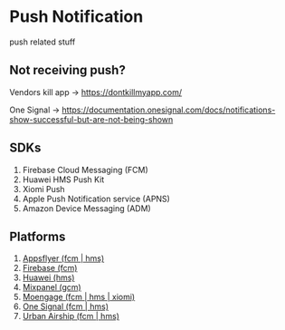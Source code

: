 # Push Notification
push related stuff

## Not receiving push?

Vendors kill app -> https://dontkillmyapp.com/

One Signal -> https://documentation.onesignal.com/docs/notifications-show-successful-but-are-not-being-shown

## SDKs
1. Firebase Cloud Messaging (FCM)
2. Huawei HMS Push Kit
3. Xiomi Push
4. Apple Push Notification service (APNS)
5. Amazon Device Messaging (ADM)


## Platforms
1. [Appsflyer (fcm | hms)](Appsflyer)
2. [Firebase (fcm)](Firebase)
2. [Huawei (hms)](Huawei)
3. [Mixpanel (gcm)](Mixpanel)
4. [Moengage (fcm | hms | xiomi)](Moengage)
4. [One Signal (fcm | hms)](OneSignal)
6. [Urban Airship (fcm | hms)](Airship)
   
